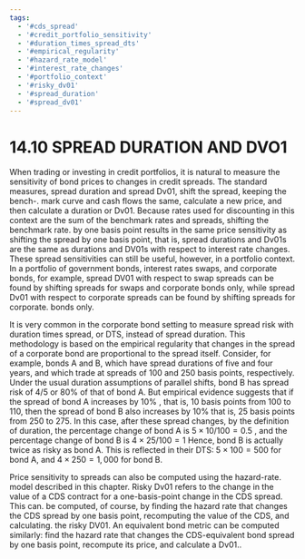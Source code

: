 ```yaml
---
tags:
  - '#cds_spread'
  - '#credit_portfolio_sensitivity'
  - '#duration_times_spread_dts'
  - '#empirical_regularity'
  - '#hazard_rate_model'
  - '#interest_rate_changes'
  - '#portfolio_context'
  - '#risky_dv01'
  - '#spread_duration'
  - '#spread_dv01'
---
```

# 14.10 SPREAD DURATION AND DVO1  

When trading or investing in credit portfolios, it is natural to measure the sensitivity of bond prices to changes in credit spreads. The standard measures, spread duration and spread Dv01, shift the spread, keeping the bench-. mark curve and cash flows the same, calculate a new price, and then calculate a duration or Dv01. Because rates used for discounting in this context are the sum of the benchmark rates and spreads, shifting the benchmark rate. by one basis point results in the same price sensitivity as shifting the spread by one basis point, that is, spread durations and Dv01s are the same as durations and DV01s with respect to interest rate changes. These spread sensitivities can still be useful, however, in a portfolio context. In a portfolio of government bonds, interest rates swaps, and corporate bonds, for example, spread DV01 with respect to swap spreads can be found by shifting spreads for swaps and corporate bonds only, while spread Dv01 with respect to corporate spreads can be found by shifting spreads for corporate. bonds only.  

It is very common in the corporate bond setting to measure spread risk with duration times spread, or DTS, instead of spread duration. This methodology is based on the empirical regularity that changes in the spread of a corporate bond are proportional to the spread itself. Consider, for example, bonds A and B, which have spread durations of five and four years, and which trade at spreads of 100 and 250 basis points, respectively. Under the usual duration assumptions of parallel shifts, bond B has spread risk of $4/5$ or $80\%$ of that of bond A. But empirical evidence suggests that if the spread of bond A increases by $10\%$ , that is, 10 basis points from 100 to 110, then the spread of bond B also increases by $10\%$ that is, 25 basis points from 250 to 275. In this case, after these spread changes, by the definition of duration, the percentage change of bond A is $5\times10/100=0.5$ , and the percentage change of bond B is $4\times25/100=1$ Hence, bond B is actually twice as risky as bond A. This is reflected in their DTS: $5\times100=500$ for bond A, and $4\times250=1,000$ for bond B.  

Price sensitivity to spreads can also be computed using the hazard-rate. model described in this chapter. Risky Dv01 refers to the change in the value of a CDS contract for a one-basis-point change in the CDS spread. This can. be computed, of course, by finding the hazard rate that changes the CDS spread by one basis point, recomputing the value of the CDS, and calculating. the risky DV01. An equivalent bond metric can be computed similarly: find the hazard rate that changes the CDS-equivalent bond spread by one basis point, recompute its price, and calculate a Dv01..  
